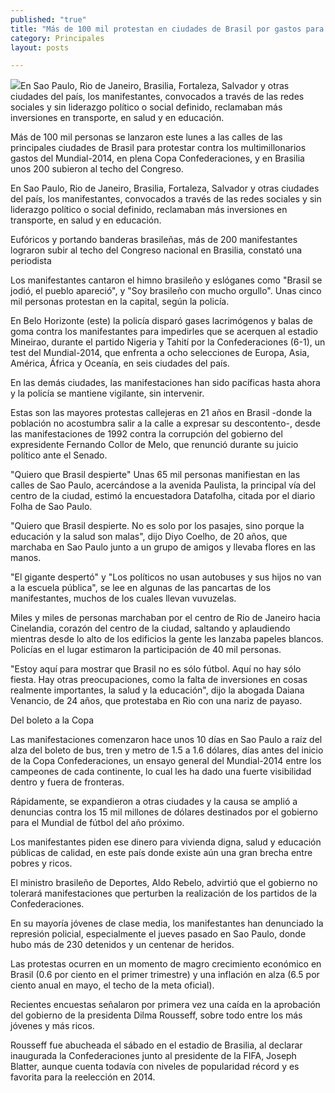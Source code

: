 ```yaml
---
published: "true"
title: "Más de 100 mil protestan en ciudades de Brasil por gastos para el Mundial "
category: Principales
layout: posts

---
```


![](http://i.imgur.com/kxRcwcgm.jpg)En Sao Paulo, Rio de Janeiro, Brasilia, Fortaleza, Salvador y otras ciudades del país, los manifestantes, convocados a través de las redes sociales y sin liderazgo político o social definido, reclamaban más inversiones en transporte, en salud y en educación.

Más de 100 mil personas se lanzaron este lunes a las calles de las principales ciudades de Brasil para protestar contra los multimillonarios gastos del Mundial-2014, en plena Copa Confederaciones, y en Brasilia unos 200 subieron al techo del Congreso.

En Sao Paulo, Rio de Janeiro, Brasilia, Fortaleza, Salvador y otras ciudades del país, los manifestantes, convocados a través de las redes sociales y sin liderazgo político o social definido, reclamaban más inversiones en transporte, en salud y en educación.

Eufóricos y portando banderas brasileñas, más de 200 manifestantes lograron subir al techo del Congreso nacional en Brasilia, constató una periodista

Los manifestantes cantaron el himno brasileño y eslóganes como "Brasil se jodió, el pueblo apareció", y "Soy brasileño con mucho orgullo". Unas cinco mil personas protestan en la capital, según la policía.

En Belo Horizonte (este) la policía disparó gases lacrimógenos y balas de goma contra los manifestantes para impedirles que se acerquen al estadio Mineirao, durante el partido Nigeria y Tahití por la Confederaciones (6-1), un test del Mundial-2014, que enfrenta a ocho selecciones de Europa, Asia, América, África y Oceanía, en seis ciudades del país.

En las demás ciudades, las manifestaciones han sido pacíficas hasta ahora y la policía se mantiene vigilante, sin intervenir.

Estas son las mayores protestas callejeras en 21 años en Brasil -donde la población no acostumbra salir a la calle a expresar su descontento-, desde las manifestaciones de 1992 contra la corrupción del gobierno del expresidente Fernando Collor de Melo, que renunció durante su juicio político ante el Senado.

"Quiero que Brasil despierte" Unas 65 mil personas manifiestan en las calles de Sao Paulo, acercándose a la avenida Paulista, la principal vía del centro de la ciudad, estimó la encuestadora Datafolha, citada por el diario Folha de Sao Paulo.

"Quiero que Brasil despierte. No es solo por los pasajes, sino porque la educación y la salud son malas", dijo Diyo Coelho, de 20 años, que marchaba en Sao Paulo junto a un grupo de amigos y llevaba flores en las manos.

"El gigante despertó" y "Los políticos no usan autobuses y sus hijos no van a la escuela pública", se lee en algunas de las pancartas de los manifestantes, muchos de los cuales llevan vuvuzelas.

Miles y miles de personas marchaban por el centro de Rio de Janeiro hacia Cinelandia, corazón del centro de la ciudad, saltando y aplaudiendo mientras desde lo alto de los edificios la gente les lanzaba papeles blancos. Policías en el lugar estimaron la participación de 40 mil personas.

"Estoy aquí para mostrar que Brasil no es sólo fútbol. Aquí no hay sólo fiesta. Hay otras preocupaciones, como la falta de inversiones en cosas realmente importantes, la salud y la educación", dijo la abogada Daiana Venancio, de 24 años, que protestaba en Rio con una nariz de payaso.

Del boleto a la Copa

Las manifestaciones comenzaron hace unos 10 días en Sao Paulo a raíz del alza del boleto de bus, tren y metro de 1.5 a 1.6 dólares, días antes del inicio de la Copa Confederaciones, un ensayo general del Mundial-2014 entre los campeones de cada continente, lo cual les ha dado una fuerte visibilidad dentro y fuera de fronteras.

Rápidamente, se expandieron a otras ciudades y la causa se amplió a denuncias contra los 15 mil millones de dólares destinados por el gobierno para el Mundial de fútbol del año próximo.

Los manifestantes piden ese dinero para vivienda digna, salud y educación públicas de calidad, en este país donde existe aún una gran brecha entre pobres y ricos.

El ministro brasileño de Deportes, Aldo Rebelo, advirtió que el gobierno no tolerará manifestaciones que perturben la realización de los partidos de la Confederaciones.

En su mayoría jóvenes de clase media, los manifestantes han denunciado la represión policial, especialmente el jueves pasado en Sao Paulo, donde hubo más de 230 detenidos y un centenar de heridos.

Las protestas ocurren en un momento de magro crecimiento económico en Brasil (0.6 por ciento en el primer trimestre) y una inflación en alza (6.5 por ciento anual en mayo, el techo de la meta oficial).

Recientes encuestas señalaron por primera vez una caída en la aprobación del gobierno de la presidenta Dilma Rousseff, sobre todo entre los más jóvenes y más ricos.

Rousseff fue abucheada el sábado en el estadio de Brasilia, al declarar inaugurada la Confederaciones junto al presidente de la FIFA, Joseph Blatter, aunque cuenta todavía con niveles de popularidad récord y es favorita para la reelección en 2014.
